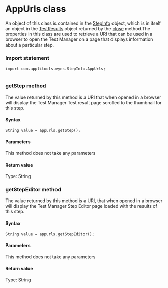 # AppUrls class
An object of this class is contained in the [StepInfo](./stepinfo) object, which is in itself an object in the [TestResults](./testresults) object returned by the [close](./eyes#close-method) method.The properties in this class are used to retrieve a URI that can be used in a browser to open the Test Manager on a page that displays information about a particular step.
 
 ### Import statement 
``` 
import com.applitools.eyes.StepInfo.AppUrls;
 
 ``` 
 
### getStep method
The value returned by this method is a URI that when opened in a browser will display the Test Manager Test result page scrolled to the thumbnail for this step.

#### Syntax 
 ``` 
String value = appurls.getStep();
 ``` 

 #### Parameters 
This method does not take any parameters 
 
 #### Return value 
Type: String 
### getStepEditor method
The value returned by this method is a URI, that when opened in a browser will display the Test Manager Step Editor page loaded with the results of this step.

#### Syntax 
 ``` 
String value = appurls.getStepEditor();
 ``` 

 #### Parameters 
This method does not take any parameters 
 
 #### Return value 
Type: String